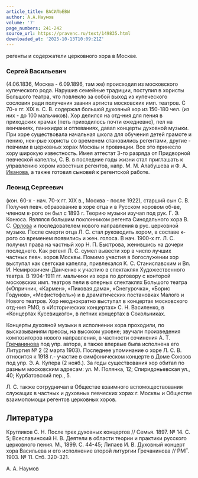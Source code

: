 ```yaml
---
article_title: ВАСИЛЬЕВЫ
author: А.А.Наумов
volume: '7'
page_numbers: 241-242
source_url: https://pravenc.ru/text/149835.html
downloaded_at: '2025-10-13T10:09:21Z'
---
```


регенты и содержатели церковного хора в Москве.

### Сергей Васильевич

(4.06.1836, Москва - 6.09.1896, там же) происходил из московского купеческого рода. Нарушив семейные традиции, поступил в хористы Большого театра, что повлекло за собой выход из купеческого сословия ради получения звания артиста московских имп. театров. С 70-х гг. XIX в. С. В. содержал большой духовный хор из 150-180 чел. (из них - до 100 мальчиков). Хор делился на отд-ния для пения в приходских храмах (петь приходилось почти ежедневно), пел на венчаниях, панихидах и отпеваниях, давал концерты духовной музыки. При хоре существовала начальная школа для обучения детей грамоте и пению, нек-рые хористы со временем становились регентами, другие - певчими в церковных хорах Москвы и провинции. Все это принесло хору широкую известность. Имея аттестат 3-го разряда от Придворной певческой капеллы, С. В. в последние годы жизни стал приглашать к управлению хором известных регентов, напр. М. М. Алабушева и Ф. А. [Иванова](https://pravenc.ru/text/Иванова.html), а также готовил сыновей к регентской работе.

### Леонид Сергеевич

(кон. 60-х - нач. 70-х гг. XIX в., Москва - после 1922), старший сын С. В. Получил певч. образование в хоре отца и в Русском хоровом об-ве, членом к-рого он был с 1893 г. Теорию музыки изучал под рук. Г. Э. Конюса. Являлся большим поклонником регента Синодального хора В. С. [Орлова](https://pravenc.ru/text/Орлов.html) и последователем нового направления в рус. церковной музыке. После смерти отца Л. С. стал руководить хором, в составе к-рого со временем появились и жен. голоса. В нач. 1900-х гг. Л. С. получил права на частный хор Н. П. Быстрова, женившись на дочери последнего. Как регент Л. С. сумел вывести хор в число лучших частных певч. хоров Москвы. Помимо участия в богослужении хор выступал как светская капелла, привлекался К. С. Станиславским и Вл. И. Немировичем-Данченко к участию в спектаклях Художественного театра. В 1904-1911 гг. мальчики из хора по договору с конторой московских имп. театров пели в оперных спектаклях Большого театра («Опричник, «Кармен», «Пиковая дама», «Снегурочка», «Борис Годунов», «Мефистофель») и в драматических постановках Малого и Нового театров. Хор неоднократно выступал в концертах московского отд-ния РМО, в «Исторических концертах» С. Н. Василенко, в «Концертах Кусевицкого», в летних концертах в Сокольниках.

Концерты духовной музыки в исполнении хора проходили, по высказываниям прессы, на высоком уровне; звучали произведения композиторов нового направления, в частности сочинения А. Т. [Гречанинова](https://pravenc.ru/text/Гречанинов.html) под упр. автора, а также впервые была исполнена его Литургия № 2 (2 марта 1903). Последнее упоминание о хоре Л. С. В. относится к 1918 г.- участие в симфоническом концерте в Доме Союзов под упр. Э. А. Купера (2 нояб.). За годы существования хор обитал по разным московским адресам: ул. М. Полянка, 12; Спиридоньевская ул., 40; Курбатовский пер., 5.

Л. С. также сотрудничал в Обществе взаимного вспомоществования служащих в частных и духовных певческих хорах г. Москвы и Обществе взаимопомощи регентов церковных хоров.

## Литература

Кругликов С. Н. После трех духовных концертов // Семья. 1897. № 14. С. 5; Всеславинский Н. В. Деятели в области теории и практики русского церковного пения. М., 1899. С. 44-45; Липаев И. В. Духовный концерт хора Васильева и его исполнение второй литургии Гречанинова // РМГ. 1903. № 11. Стб. 320-321.

А.   А.   Наумов

